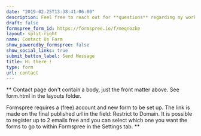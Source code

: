 ```yaml
---
date: "2019-02-25T13:38:41-06:00"
description: Feel free to reach out for **questions** regarding my work or if you are interested in **collaborating**.
draft: false
formspree_form_id: https://formspree.io/f/meqnozke
layout: split-right
name: Contact Us Form
show_poweredby_formspree: false
show_social_links: true
submit_button_label: Send Message
title: Hi there !
type: form
url: contact
---
```


** Contact page don't contain a body, just the front matter above.
See form.html in the layouts folder.

Formspree requires a (free) account and new form to be set up. The link is made on the final published url in the field: Restrict to Domain. It is possible to register up to 2 emails free and you can select which one you want the forms to go to within Formspree in the Settings tab.
**
